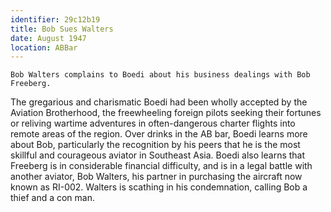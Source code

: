 ```yaml
---
identifier: 29c12b19
title: Bob Sues Walters
date: August 1947 
location: ABBar
---
```


``` {.synopsis}
Bob Walters complains to Boedi about his business dealings with Bob Freeberg. 
```

The gregarious and charismatic Boedi had been wholly accepted by the
Aviation Brotherhood, the freewheeling foreign pilots seeking their
fortunes or reliving wartime adventures in often-dangerous charter
flights into remote areas of the region. Over drinks in the AB bar,
Boedi learns more about Bob, particularly the recognition by his peers
that he is the most skillful and courageous aviator in Southeast Asia.
Boedi also learns that Freeberg is in considerable financial difficulty,
and is in a legal battle with another aviator, Bob Walters, his partner
in purchasing the aircraft now known as RI-002. Walters is scathing in
his condemnation, calling Bob a thief and a con man.
